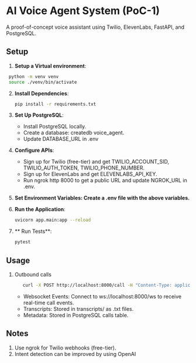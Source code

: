 # AI Voice Agent System (PoC-1)

A proof-of-concept voice assistant using Twilio, ElevenLabs, FastAPI, and PostgreSQL.

## Setup

1. **Setup a Virtual environment**: 
  ```bash 
   python -m venv venv 
   source ./venv/bin/activate
  ```
2. **Install Dependencies**:
   ```bash
   pip install -r requirements.txt
   ```
3. **Set Up PostgreSQL**:
     * Install PostgreSQL locally.
     * Create a database: createdb voice_agent.
     * Update DATABASE_URL in .env
4. **Configure APIs**:
     * Sign up for Twilio (free-tier) and get TWILIO_ACCOUNT_SID, TWILIO_AUTH_TOKEN, TWILIO_PHONE_NUMBER.
     * Sign up for ElevenLabs and get ELEVENLABS_API_KEY.
     * Run ngrok http 8000 to get a public URL and update NGROK_URL in .env.
5. **Set Environment Variables: Create a .env file with the above variables.**
6. **Run the Application**:
   ```bash
   uvicorn app.main:app --reload
   ```

7. ** Run Tests**:
   ```bash
   pytest
   ```


## Usage

1. Outbound calls
    ```bash
       curl -X POST http://localhost:8000/call -H "Content-Type: application/json" -d '{"to_number": "+1234567890", "message": "Hello, how can we assist you?"}'
    ```
    
    * Websocket Events: Connect to ws://localhost:8000/ws to receive real-time call events.
    * Transcripts: Stored in transcripts/ as .txt files.
    * Metadata: Stored in PostgreSQL calls table.

## Notes

1. Use ngrok for Twilio webhooks (free-tier).
2. Intent detection can be improved by using OpenAI

